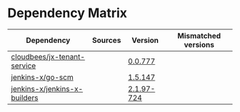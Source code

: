 # Dependency Matrix

Dependency | Sources | Version | Mismatched versions
---------- | ------- | ------- | -------------------
[cloudbees/jx-tenant-service](https://github.com/cloudbees/jx-tenant-service) |  | [0.0.777](https://github.com/cloudbees/jx-tenant-service/releases/tag/v0.0.777) | 
[jenkins-x/go-scm](https://github.com/jenkins-x/go-scm) |  | [1.5.147]() | 
[jenkins-x/jenkins-x-builders](https://github.com/jenkins-x/jenkins-x-builders) |  | [2.1.97-724]() | 
